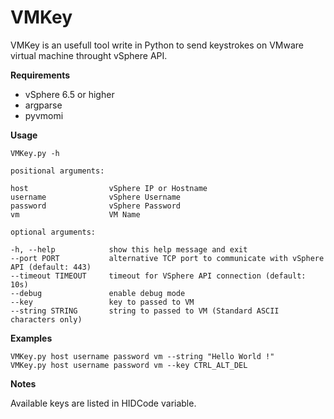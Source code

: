 # VMKey
VMKey is an usefull tool write in Python to send keystrokes on VMware virtual machine throught vSphere API.

__Requirements__

- vSphere 6.5 or higher
- argparse
- pyvmomi

__Usage__

```
VMKey.py -h

positional arguments:

host                  vSphere IP or Hostname
username              vSphere Username
password              vSphere Password
vm                    VM Name

optional arguments:

-h, --help            show this help message and exit
--port PORT           alternative TCP port to communicate with vSphere API (default: 443)
--timeout TIMEOUT     timeout for VSphere API connection (default: 10s)
--debug               enable debug mode
--key                 key to passed to VM
--string STRING       string to passed to VM (Standard ASCII characters only)
```

__Examples__

```
VMKey.py host username password vm --string "Hello World !"
VMKey.py host username password vm --key CTRL_ALT_DEL
```

__Notes__

Available keys are listed in HIDCode variable.
